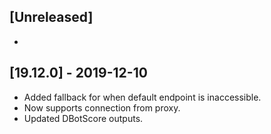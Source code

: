 ## [Unreleased]
 - 

## [19.12.0] - 2019-12-10
 - Added fallback for when default endpoint is inaccessible.
 - Now supports connection from proxy.
 - Updated DBotScore outputs.
